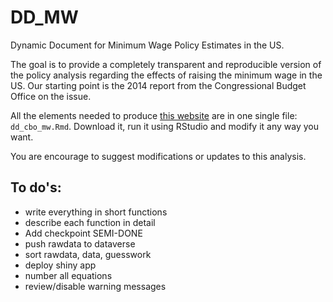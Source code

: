 # DD_MW
Dynamic Document for Minimum Wage Policy Estimates in the US.


The goal is to provide a completely transparent and reproducible version of the policy analysis regarding the effects of raising the minimum wage in the US. Our starting point is the 2014 report from the Congressional Budget Office on the issue.

All the elements needed to produce [this website](https://rpubs.com/fhoces/dd_cbo_mw) are in one single file: `dd_cbo_mw.Rmd`. Download it, run it using RStudio and modify it any way you want.

You are encourage to suggest modifications or updates to this analysis.


## To do's:
 - write everything in short functions
 - describe each function in detail  
 - Add checkpoint                           SEMI-DONE
 - push rawdata to dataverse  
 - sort rawdata, data, guesswork  
 - deploy shiny app  
 - number all equations
 - review/disable warning messages
